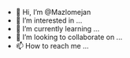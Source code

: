 - 👋 Hi, I’m @Mazlomejan
- 👀 I’m interested in ...
- 🌱 I’m currently learning ...
- 💞️ I’m looking to collaborate on ...
- 📫 How to reach me ...

<!---
Mazlomejan/Mazlomejan is a ✨ special ✨ repository because its `README.md` (this file) appears on your GitHub profile.
You can click the Preview link to take a look at your changes.
--->
